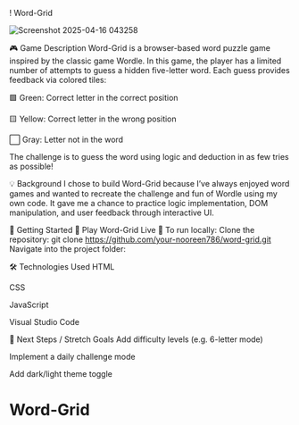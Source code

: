 ! Word-Grid

![Screenshot 2025-04-16 043258](https://github.com/user-attachments/assets/3ce27dc7-d9c0-402b-99a1-2ac7c5057951)


🎮 Game Description
Word-Grid is a browser-based word puzzle game inspired by the classic game Wordle. In this game, the player has a limited number of attempts to guess a hidden five-letter word. Each guess provides feedback via colored tiles:

🟩 Green: Correct letter in the correct position

🟨 Yellow: Correct letter in the wrong position

⬜ Gray: Letter not in the word

The challenge is to guess the word using logic and deduction in as few tries as possible!

💡 Background
I chose to build Word-Grid because I’ve always enjoyed word games and wanted to recreate the challenge and fun of Wordle using my own code. It gave me a chance to practice logic implementation, DOM manipulation, and user feedback through interactive UI.

🚀 Getting Started
🔗 Play Word-Grid Live
📁 To run locally:
Clone the repository:
git clone https://github.com/your-nooreen786/word-grid.git
Navigate into the project folder:

🛠️ Technologies Used
HTML

CSS

JavaScript

Visual Studio Code

🔮 Next Steps / Stretch Goals
Add difficulty levels (e.g. 6-letter mode)

Implement a daily challenge mode

Add dark/light theme toggle


# Word-Grid
